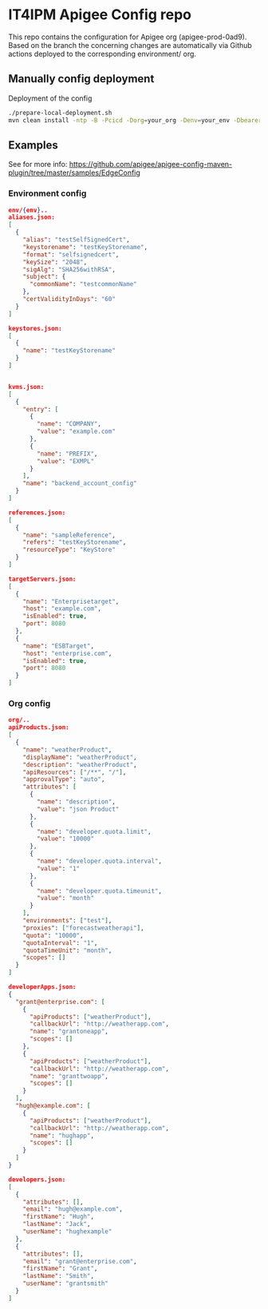 # IT4IPM Apigee Config repo

This repo contains the configuration for Apigee org (apigee-prod-0ad9). Based on the branch the concerning changes are automatically via Github actions deployed to the corresponding environment/ org.

## Manually config deployment

Deployment of the config

```sh
./prepare-local-deployment.sh
mvn clean install -ntp -B -Pcicd -Dorg=your_org -Denv=your_env -Dbearer=$(gcloud auth print-access-token)
```

## Examples

See for more info: https://github.com/apigee/apigee-config-maven-plugin/tree/master/samples/EdgeConfig

### Environment config

```json
env/{env}..
aliases.json:
[
  {
    "alias": "testSelfSignedCert",
    "keystorename": "testKeyStorename",
    "format": "selfsignedcert",
    "keySize": "2048",
    "sigAlg": "SHA256withRSA",
    "subject": {
      "commonName": "testcommonName"
    },
    "certValidityInDays": "60"
  }
]

keystores.json:
[
  {
    "name": "testKeyStorename"
  }
]


kvms.json:
[
  {
    "entry": [
      {
        "name": "COMPANY",
        "value": "example.com"
      },
      {
        "name": "PREFIX",
        "value": "EXMPL"
      }
    ],
    "name": "backend_account_config"
  }
]

references.json:
[
  {
    "name": "sampleReference",
    "refers": "testKeyStorename",
    "resourceType": "KeyStore"
  }
]

targetServers.json:
[
  {
    "name": "Enterprisetarget",
    "host": "example.com",
    "isEnabled": true,
    "port": 8080
  },
  {
    "name": "ESBTarget",
    "host": "enterprise.com",
    "isEnabled": true,
    "port": 8080
  }
]

```

### Org config

```json
org/..
apiProducts.json:
[
  {
    "name": "weatherProduct",
    "displayName": "weatherProduct",
    "description": "weatherProduct",
    "apiResources": ["/**", "/"],
    "approvalType": "auto",
    "attributes": [
      {
        "name": "description",
        "value": "json Product"
      },
      {
        "name": "developer.quota.limit",
        "value": "10000"
      },
      {
        "name": "developer.quota.interval",
        "value": "1"
      },
      {
        "name": "developer.quota.timeunit",
        "value": "month"
      }
    ],
    "environments": ["test"],
    "proxies": ["forecastweatherapi"],
    "quota": "10000",
    "quotaInterval": "1",
    "quotaTimeUnit": "month",
    "scopes": []
  }
]

developerApps.json:
{
  "grant@enterprise.com": [
    {
      "apiProducts": ["weatherProduct"],
      "callbackUrl": "http://weatherapp.com",
      "name": "grantoneapp",
      "scopes": []
    },
    {
      "apiProducts": ["weatherProduct"],
      "callbackUrl": "http://weatherapp.com",
      "name": "granttwoapp",
      "scopes": []
    }
  ],
  "hugh@example.com": [
    {
      "apiProducts": ["weatherProduct"],
      "callbackUrl": "http://weatherapp.com",
      "name": "hughapp",
      "scopes": []
    }
  ]
}

developers.json:
[
  {
    "attributes": [],
    "email": "hugh@example.com",
    "firstName": "Hugh",
    "lastName": "Jack",
    "userName": "hughexample"
  },
  {
    "attributes": [],
    "email": "grant@enterprise.com",
    "firstName": "Grant",
    "lastName": "Smith",
    "userName": "grantsmith"
  }
]

```
